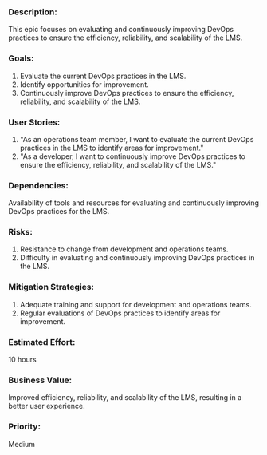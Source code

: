 ### Description: 
This epic focuses on evaluating and continuously improving DevOps practices to ensure the efficiency, reliability, and scalability of the LMS.

### Goals:

1. Evaluate the current DevOps practices in the LMS.
2. Identify opportunities for improvement.
3. Continuously improve DevOps practices to ensure the efficiency, reliability, and scalability of the LMS.

### User Stories:

1. "As an operations team member, I want to evaluate the current DevOps practices in the LMS to identify areas for improvement."
2. "As a developer, I want to continuously improve DevOps practices to ensure the efficiency, reliability, and scalability of the LMS."

### Dependencies: 
Availability of tools and resources for evaluating and continuously improving DevOps practices for the LMS.

### Risks:

1. Resistance to change from development and operations teams.
2. Difficulty in evaluating and continuously improving DevOps practices in the LMS.

### Mitigation Strategies:

1. Adequate training and support for development and operations teams.
2. Regular evaluations of DevOps practices to identify areas for improvement.

### Estimated Effort: 
10 hours

### Business Value: 
Improved efficiency, reliability, and scalability of the LMS, resulting in a better user experience.

### Priority: 
Medium
